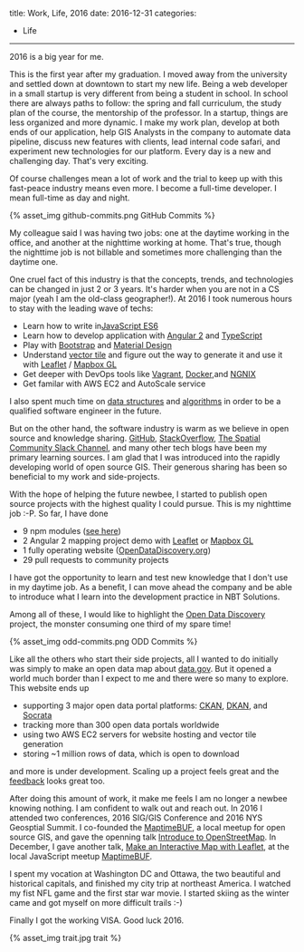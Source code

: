 title: Work, Life, 2016
date: 2016-12-31
categories:
- Life
---

2016 is a big year for me.

<!-- more -->

This is the first year after my graduation. I moved away from the university and settled down at downtown to start my new life. Being a web developer in a small startup is very different from being a student in school. In school there are always paths to follow: the spring and fall curriculum, the study plan of the course, the mentorship of the professor. In a startup, things are less organized and more dynamic. I make my work plan, develop at both ends of our application, help GIS Analysts in the company to automate data pipeline, discuss new features with clients, lead internal code safari, and experiment new technologies for our platform. Every day is a new and challenging day. That's very exciting.

Of course challenges mean a lot of work and the trial to keep up with this fast-peace industry means even more. I become a full-time developer. I mean full-time as day and night.

 {% asset_img github-commits.png GitHub Commits %}

My colleague said I was having two jobs: one at the daytime working in the office, and another at the nighttime working at home. That's true, though the nighttime job is not billable and sometimes more challenging than the daytime one.

One cruel fact of this industry is that the concepts, trends, and technologies can be changed in just 2 or 3 years. It's harder when you are not in a CS major (yeah I am the old-class geographer!). At 2016 I took numerous hours to stay with the leading wave of techs:

  * Learn how to write in[JavaScript ES6](https://github.com/lukehoban/es6features#readme)
  * Learn how to develop application with [Angular 2](https://angular.io/) and [TypeScript](https://www.typescriptlang.org/)
  * Play with [Bootstrap](http://getbootstrap.com/) and [Material Design](https://material.angularjs.org/latest/)
  * Understand [vector tile](https://en.wikipedia.org/wiki/Vector_tiles) and figure out the way to generate it and use it with [Leaflet](http://leafletjs.com/) / [Mapbox GL](https://github.com/mapbox/mapbox-gl-js)
  * Get deeper with DevOps tools like [Vagrant](https://www.vagrantup.com/), [Docker](https://www.docker.com/),and [NGNIX](https://www.nginx.com/)
  * Get familar with AWS EC2 and AutoScale service

I also spent much time on [data structures](https://github.com/haoliangyu/basic-data-structure) and [algorithms](https://github.com/haoliangyu) in order to be a qualified software engineer in the future.

But on the other hand, the software industry is warm as we believe in open source and knowledge sharing. [GitHub](https://github.com), [StackOverflow](http://stackoverflow.com/), [The Spatial Community Slack Channel](http://thespatialcommunity.org/), and many other tech blogs have been my primary learning sources. I am glad that I was introduced into the rapidly developing world of open source GIS. Their generous sharing has been so beneficial to my work and side-projects.

With the hope of helping the future newbee, I started to publish open source projects with the highest quality I could pursue. This is my nighttime job :-P. So far, I have done

* 9 npm modules ([see here](https://www.npmjs.com/~haoliang))
* 2 Angular 2 mapping project demo with [Leaflet](https://github.com/haoliangyu/angular2-leaflet-starter) or [Mapbox GL](https://github.com/haoliangyu/angular2-mapboxgl-starter)
* 1 fully operating website ([OpenDataDiscovery.org](http://opendatadiscovery.org/#map-page))
* 29 pull requests to community projects

I have got the opportunity to learn and test new knowledge that I don't use in my daytime job. As a benefit, I can move ahead the company and be able to introduce what I learn into the development practice in NBT Solutions.

Among all of these, I would like to highlight the [Open Data Discovery](https://github.com/haoliangyu/OpenDataDiscovery.org) project, the monster consuming one third of my spare time!

{% asset_img odd-commits.png ODD Commits %}

Like all the others who start their side projects, all I wanted to do initially was simply to make an open data map about [data.gov](https://www.data.gov/). But it opened a world much border than I expect to me and there were so many to explore. This website ends up

* supporting 3 major open data portal platforms: [CKAN](http://ckan.org/), [DKAN](http://www.nucivic.com/dkan/), and [Socrata](http://socrata.com/)
* tracking more than 300 open data portals worldwide
* using two AWS EC2 servers for website hosting and vector tile generation
* storing ~1 million rows of data, which is open to download

and more is under development. Scaling up a project feels great and the [feedback](https://discuss.newbeeokfn.org/t/project-to-monitor-the-status-of-open-data-portals/3927) looks great too.

After doing this amount of work, it make me feels I am no longer a newbee knowing nothing. I am confident to walk out and reach out. In 2016 I attended two conferences, 2016 SIG/GIS Conference and 2016 NYS Geosptial Summit. I co-founded the [MaptimeBUF](http://maptime.io/buffalo/), a local meetup for open source GIS, and gave the openning talk [Introduce to OpenStreetMap](https://github.com/MaptimeBUF/intro-to-osm). In December, I gave another talk, [Make an Interactive Map with Leaflet](https://github.com/haoliangyu/intro-to-leaflet), at the local JavaScript meetup [MaptimeBUF](https://www.meetup.com/Buffalojs/).

I spent my vocation at Washington DC and Ottawa, the two beautiful and historical capitals, and finished my city trip at northeast America. I watched my fist NFL game and the first star war movie. I started skiing as the winter came and got myself on more difficult trails :-)

Finally I got the working VISA. Good luck 2016.

{% asset_img trait.jpg trait %}
